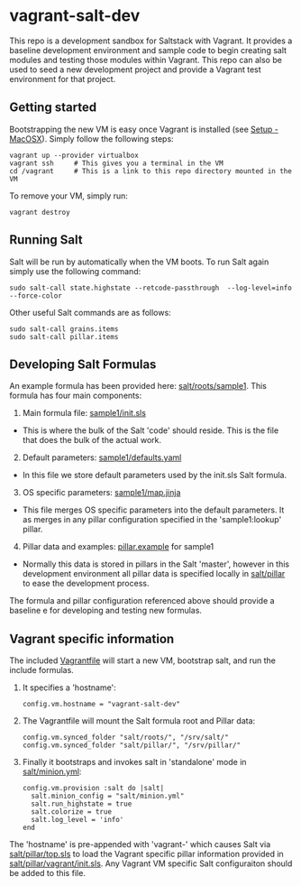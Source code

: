 # vagrant-salt-dev

This repo is a development sandbox for Saltstack with Vagrant. It provides a baseline development environment and sample code to begin creating salt modules and testing those modules within Vagrant.  This repo can also be used to seed a new development project and provide a Vagrant test environment for that project.


## Getting started

Bootstrapping the new VM is easy once Vagrant is installed (see [Setup - MacOSX](Setup_MacOSX.md)).  Simply follow the following steps:
```
vagrant up --provider virtualbox
vagrant ssh     # This gives you a terminal in the VM
cd /vagrant     # This is a link to this repo directory mounted in the VM
```

To remove your VM, simply run:
```
vagrant destroy
```


## Running Salt

Salt will be run by automatically when the VM boots.  To run Salt again simply use the following command:
```
sudo salt-call state.highstate --retcode-passthrough  --log-level=info --force-color
```

Other useful Salt commands are as follows:
```
sudo salt-call grains.items
sudo salt-call pillar.items
```


## Developing Salt Formulas

An example formula has been provided here: [salt/roots/sample1](salt/roots/sample1/).  This formula has four main components:

1. Main formula file: [sample1/init.sls](salt/roots/sample1/init.sls)
  * This is where the bulk of the Salt 'code' should reside.  This is the file that does the bulk of the actual work.
2. Default parameters: [sample1/defaults.yaml](salt/roots/sample1/defaults.yaml)
  * In this file we store default parameters used by the init.sls Salt formula.
3. OS specific parameters: [sample1/map.jinja](salt/roots/sample1/map.jinja)
  * This file merges OS specific parameters into the default parameters.  It as merges in any pillar configuration specified in the 'sample1:lookup' pillar.
4. Pillar data and examples: [pillar.example](salt/pillar/sample1/init.sls) for sample1
  * Normally this data is stored in pillars in the Salt 'master', however in this development environment all pillar data is specified locally in [salt/pillar](salt/pillar/) to ease the development process.

The formula and pillar configuration referenced above should provide a baseline e for developing and testing new formulas.


## Vagrant specific information

The included [Vagrantfile](Vagrantfile) will start a new VM, bootstrap salt, and run the include formulas.

1. It specifies a 'hostname':

    ```
    config.vm.hostname = "vagrant-salt-dev"
    ```

2. The Vagrantfile will mount the Salt formula root and Pillar data:

    ```
    config.vm.synced_folder "salt/roots/", "/srv/salt/"
    config.vm.synced_folder "salt/pillar/", "/srv/pillar/"
    ```

3. Finally it bootstraps and invokes salt in 'standalone' mode in [salt/minion.yml](salt/minion.yml):

    ```
    config.vm.provision :salt do |salt|
      salt.minion_config = "salt/minion.yml"
      salt.run_highstate = true
      salt.colorize = true
      salt.log_level = 'info'
    end
    ```

The 'hostname' is pre-appended with 'vagrant-' which causes Salt via [salt/pillar/top.sls](salt/pillar/top.sls) to load the Vagrant specific pillar information provided in [salt/pillar/vagrant/init.sls](salt/pillar/vagrant/init.sls).  Any Vagrant VM specific Salt configuraiton should be added to this file.

